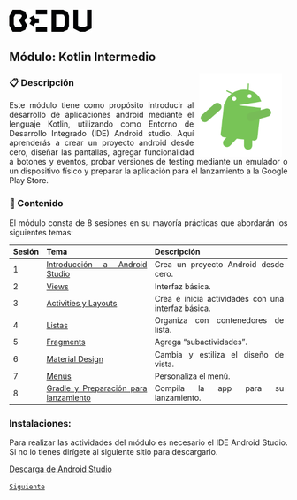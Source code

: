 <img src="images/bedu.jpg" width="150">

## Módulo: Kotlin Intermedio

<img src="images/androidify.gif" align="right" height="150" width="150" hspace="10">
<div style="text-align: justify;">

### :clipboard:  Descripción

Este módulo tiene como propósito introducir al desarrollo de aplicaciones android mediante el lenguaje Kotlin, utilizando como Entorno de Desarrollo Integrado (IDE) Android studio. Aquí aprenderás a crear un proyecto android desde cero, diseñar las pantallas, agregar funcionalidad a botones y eventos, probar versiones de testing mediante un emulador o un dispositivo físico y preparar la aplicación para el lanzamiento a la Google Play Store. 

### :memo:  Contenido

El módulo consta de 8 sesiones en su mayoría prácticas que abordarán los siguientes temas:


| Sesión | Tema                                  | Descripción                                      |
|--------|---------------------------------------|---------------------------------------------------|
|    1   | [Introducción a Android Studio](Sesion-01/Readme.md)         | Crea un proyecto Android desde cero.               |
|    2   | [Views](Sesion-02/Readme.md)                                 | Interfaz básica.                                   |
|    3   | [Activities y Layouts](Sesion-03/Readme.md)                  | Crea e inicia actividades con una interfaz básica. |
|    4   | [Listas](Sesion-04/Readme.md)                                | Organiza con contenedores de lista.                |
|    5   | [Fragments](Sesion-05/Readme.md)                             | Agrega “subactividades”.                           |
|    6   | [Material Design](Sesion-06/Readme.md)                       | Cambia y estiliza el diseño de vista.              |
|    7   | [Menús](Sesion-07/Readme.md)                                 | Personaliza el menú.                               |
|    8   | [Gradle y Preparación para lanzamiento](Sesion-08/Readme.md) | Compila la app para su lanzamiento.                |
 

### Instalaciones:

Para realizar las actividades del módulo es necesario el IDE Android Studio. Si no lo tienes dirígete al siguiente sitio para descargarlo.

[Descarga de Android Studio](https://developer.android.com/studio?hl=es-419&gclid=CjwKCAjw2ZaGBhBoEiwA8pfP_taektFLZxvKrdSwJSBnmRayBLarX1TgMr9TowHqvU6f5gksOxkUPxoCRYQQAvD_BwE&gclsrc=aw.dsß)


[`Siguiente`](Sesion-01/Readme.md)
</div>
